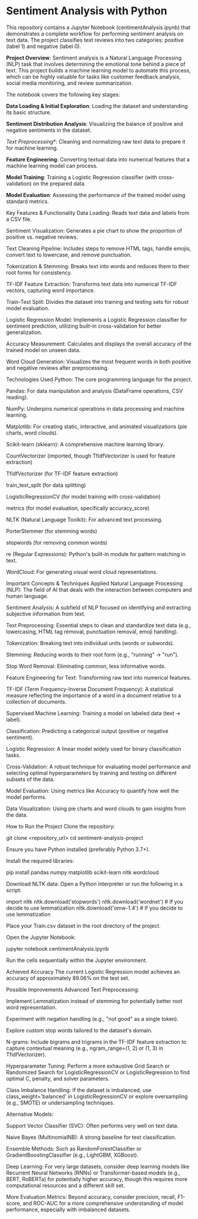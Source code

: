 
# Sentiment Analysis with Python
This repository contains a Jupyter Notebook (centimentAnalysis.ipynb) that demonstrates a complete workflow for performing sentiment analysis on text data. The project classifies text reviews into two categories: positive (label 1) and negative (label 0).

**Project Overview**:
Sentiment analysis is a Natural Language Processing (NLP) task that involves determining the emotional tone behind a piece of text. This project builds a machine learning model to automate this process, which can be highly valuable for tasks like customer feedback analysis, social media monitoring, and review summarization.

The notebook covers the following key stages:

**Data Loading & Initial Exploration**: Loading the dataset and understanding its basic structure.

**Sentiment Distribution Analysis**: Visualizing the balance of positive and negative sentiments in the dataset.

*Text Preprocessing**: Cleaning and normalizing raw text data to prepare it for machine learning.

**Feature Engineering**: Converting textual data into numerical features that a machine learning model can process.

**Model Training**: Training a Logistic Regression classifier (with cross-validation) on the prepared data.

**Model Evaluation**: Assessing the performance of the trained model using standard metrics.

Key Features & Functionality
Data Loading: Reads text data and labels from a CSV file.

Sentiment Visualization: Generates a pie chart to show the proportion of positive vs. negative reviews.

Text Cleaning Pipeline: Includes steps to remove HTML tags, handle emojis, convert text to lowercase, and remove punctuation.

Tokenization & Stemming: Breaks text into words and reduces them to their root forms for consistency.

TF-IDF Feature Extraction: Transforms text data into numerical TF-IDF vectors, capturing word importance.

Train-Test Split: Divides the dataset into training and testing sets for robust model evaluation.

Logistic Regression Model: Implements a Logistic Regression classifier for sentiment prediction, utilizing built-in cross-validation for better generalization.

Accuracy Measurement: Calculates and displays the overall accuracy of the trained model on unseen data.

Word Cloud Generation: Visualizes the most frequent words in both positive and negative reviews after preprocessing.

Technologies Used
Python: The core programming language for the project.

Pandas: For data manipulation and analysis (DataFrame operations, CSV reading).

NumPy: Underpins numerical operations in data processing and machine learning.

Matplotlib: For creating static, interactive, and animated visualizations (pie charts, word clouds).

Scikit-learn (sklearn): A comprehensive machine learning library.

CountVectorizer (imported, though TfidfVectorizer is used for feature extraction)

TfidfVectorizer (for TF-IDF feature extraction)

train_test_split (for data splitting)

LogisticRegressionCV (for model training with cross-validation)

metrics (for model evaluation, specifically accuracy_score)

NLTK (Natural Language Toolkit): For advanced text processing.

PorterStemmer (for stemming words)

stopwords (for removing common words)

re (Regular Expressions): Python's built-in module for pattern matching in text.

WordCloud: For generating visual word cloud representations.

Important Concepts & Techniques Applied
Natural Language Processing (NLP): The field of AI that deals with the interaction between computers and human language.

Sentiment Analysis: A subfield of NLP focused on identifying and extracting subjective information from text.

Text Preprocessing: Essential steps to clean and standardize text data (e.g., lowercasing, HTML tag removal, punctuation removal, emoji handling).

Tokenization: Breaking text into individual units (words or subwords).

Stemming: Reducing words to their root form (e.g., "running" -> "run").

Stop Word Removal: Eliminating common, less informative words.

Feature Engineering for Text: Transforming raw text into numerical features.

TF-IDF (Term Frequency-Inverse Document Frequency): A statistical measure reflecting the importance of a word in a document relative to a collection of documents.

Supervised Machine Learning: Training a model on labeled data (text -> label).

Classification: Predicting a categorical output (positive or negative sentiment).

Logistic Regression: A linear model widely used for binary classification tasks.

Cross-Validation: A robust technique for evaluating model performance and selecting optimal hyperparameters by training and testing on different subsets of the data.

Model Evaluation: Using metrics like Accuracy to quantify how well the model performs.

Data Visualization: Using pie charts and word clouds to gain insights from the data.

How to Run the Project
Clone the repository:

git clone <repository_url>
cd sentiment-analysis-project

Ensure you have Python installed (preferably Python 3.7+).

Install the required libraries:

pip install pandas numpy matplotlib scikit-learn nltk wordcloud

Download NLTK data: Open a Python interpreter or run the following in a script:

import nltk
nltk.download('stopwords')
nltk.download('wordnet') # If you decide to use lemmatization
nltk.download('omw-1.4') # If you decide to use lemmatization

Place your Train.csv dataset in the root directory of the project.

Open the Jupyter Notebook:

jupyter notebook centimentAnalysis.ipynb

Run the cells sequentially within the Jupyter environment.

Achieved Accuracy
The current Logistic Regression model achieves an accuracy of approximately 89.06% on the test set.

Possible Improvements
Advanced Text Preprocessing:

Implement Lemmatization instead of stemming for potentially better root word representation.

Experiment with negation handling (e.g., "not good" as a single token).

Explore custom stop words tailored to the dataset's domain.

N-grams: Include bigrams and trigrams in the TF-IDF feature extraction to capture contextual meaning (e.g., ngram_range=(1, 2) or (1, 3) in TfidfVectorizer).

Hyperparameter Tuning: Perform a more exhaustive Grid Search or Randomized Search for LogisticRegressionCV or LogisticRegression to find optimal C, penalty, and solver parameters.

Class Imbalance Handling: If the dataset is imbalanced, use class_weight='balanced' in LogisticRegressionCV or explore oversampling (e.g., SMOTE) or undersampling techniques.

Alternative Models:

Support Vector Classifier (SVC): Often performs very well on text data.

Naive Bayes (MultinomialNB): A strong baseline for text classification.

Ensemble Methods: Such as RandomForestClassifier or GradientBoostingClassifier (e.g., LightGBM, XGBoost).

Deep Learning: For very large datasets, consider deep learning models like Recurrent Neural Networks (RNNs) or Transformer-based models (e.g., BERT, RoBERTa) for potentially higher accuracy, though this requires more computational resources and a different skill set.

More Evaluation Metrics: Beyond accuracy, consider precision, recall, F1-score, and ROC-AUC for a more comprehensive understanding of model performance, especially with imbalanced datasets.

